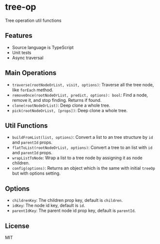 # tree-op

Tree operation util functions

## Features

- Source language is TypeScript
- Unit tests
- Async traversal

## Main Operations

- `traverse(rootNodeOrList, visit, options)`: Traverse all the tree node, like `forEach` method.
- `removeOnce(rootNodeOrList, predict, options): bool`: Find a node, remove it, and stop finding. Returns if found.
- `clone(rootNodeOrList)`: Deep clone a whole tree.
- `pick(rootNodeOrList, [props])`: Deep clone a whole tree.

## Util Functions

- `buildFromList(list, options)`: Convert a list to an tree structure by `id` and `parentId` props.
- `flatToList(rootNodeOrList, options)`: Convert a tree to an list with `id` and `parentId` props.
- `wrapListToNode`: Wrap a list to a tree node by assigning it as node children.
- `config(options)`: Returns an object which is the same with initial `treeOp` but with options setting.

## Options

- `childrenKey`: The children prop key, default is `children`.
- `idKey`: The node id key, default is `id`.
- `parentIdKey`: The parent node id prop key, default is `parentId`.

## License

MIT
